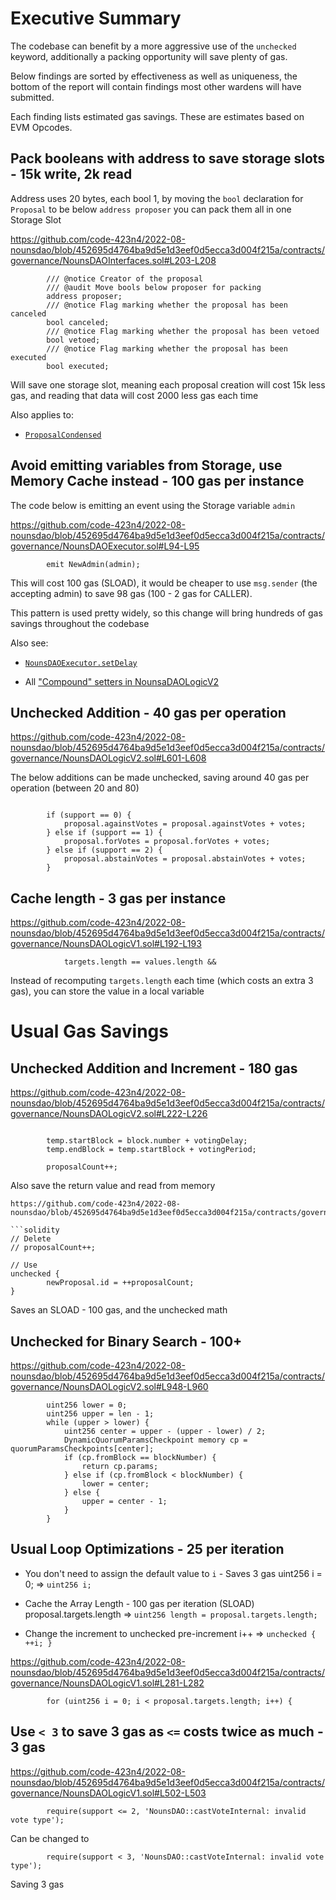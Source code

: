 # Executive Summary

The codebase can benefit by a more aggressive use of the `unchecked` keyword, additionally a packing opportunity will save plenty of gas.

Below findings are sorted by effectiveness as well as uniqueness, the bottom of the report will contain findings most other wardens will have submitted.

Each finding lists estimated gas savings. These are estimates based on EVM Opcodes.

## Pack booleans with address to save storage slots - 15k write, 2k read

Address uses 20 bytes, each bool 1, by moving the `bool` declaration for `Proposal` to be below `address proposer` you can pack them all in one Storage Slot

https://github.com/code-423n4/2022-08-nounsdao/blob/452695d4764ba9d5e1d3eef0d5ecca3d004f215a/contracts/governance/NounsDAOInterfaces.sol#L203-L208

```solidity
        /// @notice Creator of the proposal
        /// @audit Move bools below proposer for packing
        address proposer;
        /// @notice Flag marking whether the proposal has been canceled
        bool canceled;
        /// @notice Flag marking whether the proposal has been vetoed
        bool vetoed;
        /// @notice Flag marking whether the proposal has been executed
        bool executed;
```

Will save one storage slot, meaning each proposal creation will cost 15k less gas, and reading that data will cost 2000 less gas each time

Also applies to:
- [`ProposalCondensed`](https://github.com/code-423n4/2022-08-nounsdao/blob/452695d4764ba9d5e1d3eef0d5ecca3d004f215a/contracts/governance/NounsDAOInterfaces.sol#L368-L369)


## Avoid emitting variables from Storage, use Memory Cache instead - 100 gas per instance

The code below is emitting an event using the Storage variable `admin`

https://github.com/code-423n4/2022-08-nounsdao/blob/452695d4764ba9d5e1d3eef0d5ecca3d004f215a/contracts/governance/NounsDAOExecutor.sol#L94-L95

```solidity
        emit NewAdmin(admin);

```

This will cost 100 gas (SLOAD), it would be cheaper to use `msg.sender` (the accepting admin) to save 98 gas (100 - 2 gas for CALLER).

This pattern is used pretty widely, so this change will bring hundreds of gas savings throughout the codebase

Also see:

- [`NounsDAOExecutor.setDelay`](https://github.com/code-423n4/2022-08-nounsdao/blob/452695d4764ba9d5e1d3eef0d5ecca3d004f215a/contracts/governance/NounsDAOExecutor.sol#L86-L87)

- All ["Compound" setters in NounsaDAOLogicV2](https://github.com/code-423n4/2022-08-nounsdao/blob/452695d4764ba9d5e1d3eef0d5ecca3d004f215a/contracts/governance/NounsDAOLogicV2.sol#L621-L664)


## Unchecked Addition - 40 gas per operation
https://github.com/code-423n4/2022-08-nounsdao/blob/452695d4764ba9d5e1d3eef0d5ecca3d004f215a/contracts/governance/NounsDAOLogicV2.sol#L601-L608

The below additions can be made unchecked, saving around 40 gas per operation (between 20 and 80)

```solidity

        if (support == 0) {
            proposal.againstVotes = proposal.againstVotes + votes;
        } else if (support == 1) {
            proposal.forVotes = proposal.forVotes + votes;
        } else if (support == 2) {
            proposal.abstainVotes = proposal.abstainVotes + votes;
        }
```

## Cache length - 3 gas per instance

https://github.com/code-423n4/2022-08-nounsdao/blob/452695d4764ba9d5e1d3eef0d5ecca3d004f215a/contracts/governance/NounsDAOLogicV1.sol#L192-L193

```solidity
            targets.length == values.length &&

```

Instead of recomputing `targets.length` each time (which costs an extra 3 gas), you can store the value in a local variable


# Usual Gas Savings

## Unchecked Addition and Increment - 180 gas

https://github.com/code-423n4/2022-08-nounsdao/blob/452695d4764ba9d5e1d3eef0d5ecca3d004f215a/contracts/governance/NounsDAOLogicV2.sol#L222-L226

```solidity

        temp.startBlock = block.number + votingDelay;
        temp.endBlock = temp.startBlock + votingPeriod;

        proposalCount++;
```

Also save the return value and read from memory

```
https://github.com/code-423n4/2022-08-nounsdao/blob/452695d4764ba9d5e1d3eef0d5ecca3d004f215a/contracts/governance/NounsDAOLogicV2.sol#L228

```solidity
// Delete
// proposalCount++;

// Use
unchecked {
        newProposal.id = ++proposalCount;
}
```

Saves an SLOAD - 100 gas, and the unchecked math

## Unchecked for Binary Search - 100+

https://github.com/code-423n4/2022-08-nounsdao/blob/452695d4764ba9d5e1d3eef0d5ecca3d004f215a/contracts/governance/NounsDAOLogicV2.sol#L948-L960

```solidity
        uint256 lower = 0;
        uint256 upper = len - 1;
        while (upper > lower) {
            uint256 center = upper - (upper - lower) / 2;
            DynamicQuorumParamsCheckpoint memory cp = quorumParamsCheckpoints[center];
            if (cp.fromBlock == blockNumber) {
                return cp.params;
            } else if (cp.fromBlock < blockNumber) {
                lower = center;
            } else {
                upper = center - 1;
            }
        }
```


## Usual Loop Optimizations - 25 per iteration

- You don't need to assign the default value to `i` - Saves 3 gas
uint256 i = 0; => `uint256 i;`

- Cache the Array Length - 100 gas per iteration (SLOAD) 
proposal.targets.length => `uint256 length = proposal.targets.length;`

- Change the increment to unchecked pre-increment
i++ => `unchecked { ++i; }`

https://github.com/code-423n4/2022-08-nounsdao/blob/452695d4764ba9d5e1d3eef0d5ecca3d004f215a/contracts/governance/NounsDAOLogicV1.sol#L281-L282

```solidity
        for (uint256 i = 0; i < proposal.targets.length; i++) {

```

## Use `< 3` to save 3 gas as `<=` costs twice as much - 3 gas

https://github.com/code-423n4/2022-08-nounsdao/blob/452695d4764ba9d5e1d3eef0d5ecca3d004f215a/contracts/governance/NounsDAOLogicV1.sol#L502-L503

```solidity
        require(support <= 2, 'NounsDAO::castVoteInternal: invalid vote type');

```

Can be changed to 
```solidity
        require(support < 3, 'NounsDAO::castVoteInternal: invalid vote type');

```

Saving 3 gas
